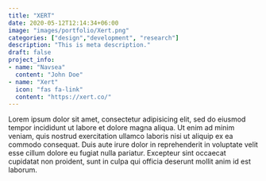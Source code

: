 ```yaml
---
title: "XERT"
date: 2020-05-12T12:14:34+06:00
image: "images/portfolio/Xert.png"
categories: ["design","development", "research"]
description: "This is meta description."
draft: false
project_info:
- name: "Navsea"
  content: "John Doe"
- name: "Xert"
  icon: "fas fa-link"
  content: "https://xert.co/"
---
```


Lorem ipsum dolor sit amet, consectetur adipisicing elit, sed do eiusmod tempor incididunt ut labore
et dolore magna aliqua. Ut enim ad minim veniam, quis nostrud exercitation ullamco laboris nisi ut aliquip
ex ea commodo consequat. Duis aute irure dolor in reprehenderit in voluptate velit esse cillum dolore eu
fugiat nulla pariatur. Excepteur sint occaecat cupidatat non proident, sunt in culpa qui officia deserunt
mollit anim id est laborum.
